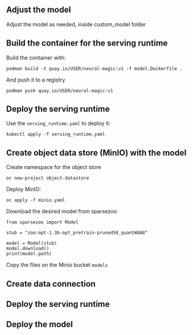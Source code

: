 ## Adjust the model

Adjust the model as needed, inside custom_model folder

## Build the container for the serving runtime

Build the container with:

`podman build -t quay.io/USER/neural-magic:v1 -f model.Dockerfile .`


And push it to a registry

`podman push quay.io/USER/neural-magic:v1`

## Deploy the serving runtime

Use the `serving_runtime.yaml` to deploy it:

`kubectl apply -f serving_runtime.yaml`

## Create object data store (MinIO) with the model

Create namespace for the object store

`oc new-project object-datastore`

Deploy MinIO:

`oc apply -f minio.yaml`

Download the desired model from sparsezoo

```
from sparsezoo import Model

stub = "zoo:opt-1.3b-opt_pretrain-pruned50_quantW8A8"

model = Model(stub)
model.download()
print(model.path)
```

Copy the files on the Minio bucket `models`


## Create data connection

## Deploy the serving runtime

## Deploy the model



